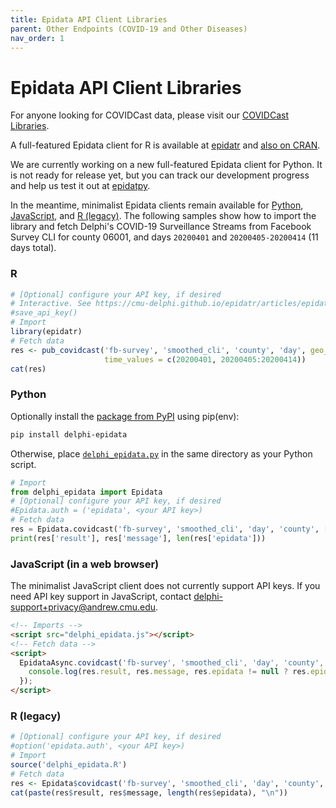 ```yaml
---
title: Epidata API Client Libraries
parent: Other Endpoints (COVID-19 and Other Diseases)
nav_order: 1
---
```


# Epidata API Client Libraries

For anyone looking for COVIDCast data, please visit our [COVIDCast Libraries](covidcast_clients.md).

A full-featured Epidata client for R is available at
[epidatr](https://github.com/cmu-delphi/epidatr) and
[also on CRAN](https://cran.r-project.org/web/packages/epidatr/index.html).

We are currently working on a new full-featured Epidata client for Python. It is not ready
for release yet, but you can track our development progress and help us test it out at
[epidatpy](https://github.com/cmu-delphi/epidatpy).

In the meantime, minimalist Epidata clients remain available for
[Python](https://github.com/cmu-delphi/delphi-epidata/blob/master/src/client/delphi_epidata.py),
[JavaScript](https://github.com/cmu-delphi/delphi-epidata/blob/master/src/client/delphi_epidata.js),
and
[R (legacy)](https://github.com/cmu-delphi/delphi-epidata/blob/master/src/client/delphi_epidata.R).
The following samples show how to import the library and fetch Delphi's COVID-19
Surveillance Streams from Facebook Survey CLI for county 06001, and days
`20200401` and `20200405-20200414` (11 days total).

### R

````R
# [Optional] configure your API key, if desired
# Interactive. See https://cmu-delphi.github.io/epidatr/articles/epidatr.html#api-keys for details.
#save_api_key()
# Import
library(epidatr)
# Fetch data
res <- pub_covidcast('fb-survey', 'smoothed_cli', 'county', 'day', geo_values = '06001',
                     time_values = c(20200401, 20200405:20200414))
cat(res)
````

### Python

Optionally install the [package from PyPI](https://pypi.org/project/delphi-epidata/) using pip(env):
````bash
pip install delphi-epidata
````

Otherwise, place
[`delphi_epidata.py`](https://github.com/cmu-delphi/delphi-epidata/blob/master/src/client/delphi_epidata.py)
in the same directory as your Python script.

````python
# Import
from delphi_epidata import Epidata
# [Optional] configure your API key, if desired
#Epidata.auth = ('epidata', <your API key>)
# Fetch data
res = Epidata.covidcast('fb-survey', 'smoothed_cli', 'day', 'county', [20200401, Epidata.range(20200405, 20200414)], '06001')
print(res['result'], res['message'], len(res['epidata']))
````

### JavaScript (in a web browser)

The minimalist JavaScript client does not currently support API keys. If you need API key support in JavaScript, contact delphi-support+privacy@andrew.cmu.edu.

````html
<!-- Imports -->
<script src="delphi_epidata.js"></script>
<!-- Fetch data -->
<script>
  EpidataAsync.covidcast('fb-survey', 'smoothed_cli', 'day', 'county', [20200401, EpidataAsync.range(20200405, 20200414)], '06001').then((res) => {
    console.log(res.result, res.message, res.epidata != null ? res.epidata.length : 0);
  });
</script>
````

### R (legacy)

```R
# [Optional] configure your API key, if desired
#option('epidata.auth', <your API key>)
# Import
source('delphi_epidata.R')
# Fetch data
res <- Epidata$covidcast('fb-survey', 'smoothed_cli', 'day', 'county', list(20200401, Epidata$range(20200405, 20200414)), '06001')
cat(paste(res$result, res$message, length(res$epidata), "\n"))
```
